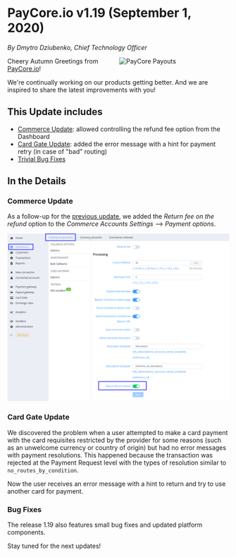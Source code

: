 # **PayCore.io v1.19 (September 1, 2020)**

*By Dmytro Dziubenko, Chief Technology Officer*

<img src="https://paycore.io/wp-content/uploads/2020/08/montazhnaja-oblast-2-kopija-35-1000x-770x400.png" alt="PayCore Payouts" style="width: 250px; float: right; padding-left: 10px;">

Cheery Autumn Greetings from [PayCore.io](https://paycore.io/)!

We're continually working on our products getting better. And we are inspired to share the latest improvements with you!

## This Update includes

* [Commerce Update](#commerce-update): allowed controlling the refund fee option from the Dashboard
* [Card Gate Update](#card-gate-update): added the error message with a hint for payment retry (in case of "bad" routing)
* [Trivial Bug Fixes](#bug-fixes)

## In the Details

### Commerce Update

As a follow-up for the [previous update](/release-notes/v1.17/#refund-fee-option), we added the *Return fee on the refund* option to the *Commerce Accounts Settings* --> *Payment options*.

![Return fee option](images/v1.19/commerce-options.png)

### Card Gate Update

We discovered the problem when a user attempted to make a card payment with the card requisites restricted by the provider for some reasons (such as an unwelcome currency or country of origin) but had no error messages with payment resolutions. This happened because the transaction was rejected at the Payment Request level with the types of resolution similar to `no_routes_by_condition`.

Now the user receives an error message with a hint to return and try to use another card for payment.

### Bug Fixes

The release 1.19 also features small bug fixes and updated platform components.

Stay tuned for the next updates!
